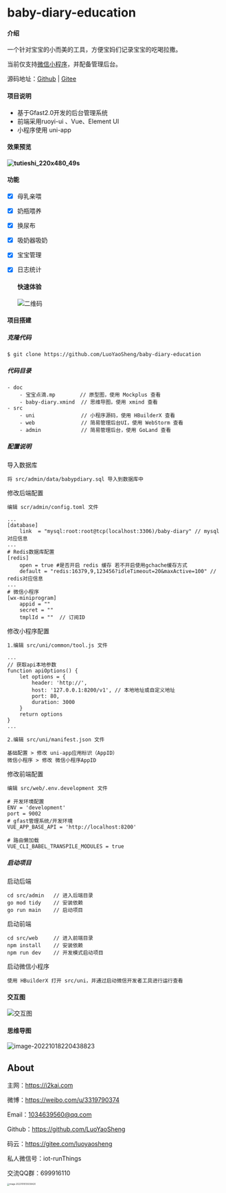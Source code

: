 # baby-diary-education

#### 介绍

一个针对宝宝的小而美的工具，方便宝妈们记录宝宝的吃喝拉撒。

当前仅支持[微信小程序](https://i2kai.com/SmartBLE)，并配备管理后台。

源码地址：[Github](https://github.com/LuoYaoSheng/baby-diary-education) | [Gitee](https://gitee.com/luoyaosheng/baby-diary-education)

#### 项目说明

- 基于Gfast2.0开发的后台管理系统
- 前端采用ruoyi-ui 、Vue、Element UI
- 小程序使用 uni-app 

#### 效果预览

#### ![tutieshi_220x480_49s](https://tva1.sinaimg.cn/large/008vxvgGly1h7acceurhlg30640dc4qq.gif)

#### 功能

- [x] 母乳亲喂

- [x] 奶瓶喂养

- [x] 换尿布

- [x] 吸奶器吸奶

- [x] 宝宝管理

- [x] 日志统计

   #### 快速体验

   ![二维码](https://tva1.sinaimg.cn/large/008vxvgGly1h79p1ncmsnj30by0byq3j.jpg) 

#### 项目搭建

##### 克隆代码

```shell
$ git clone https://github.com/LuoYaoSheng/baby-diary-education
```

##### 代码目录 

```shell
- doc 
	- 宝宝点滴.mp        // 原型图，使用 Mockplus 查看
	- baby-diary.xmind  // 思维导图，使用 xmind 查看
- src
	- uni               // 小程序源码，使用 HBuilderX 查看
	- web               // 简易管理后台UI，使用 WebStorm 查看
	- admin             // 简易管理后台，使用 GoLand 查看
```

##### 配置说明

导入数据库

```
将 src/admin/data/babypdiary.sql 导入到数据库中
```

修改后端配置 

```
编辑 scr/admin/config.toml 文件

...
[database]
    link  = "mysql:root:root@tcp(localhost:3306)/baby-diary" // mysql对应信息
...
# Redis数据库配置
[redis]
    open = true #是否开启 redis 缓存 若不开启使用gchache缓存方式
    default = "redis:16379,9,123456?idleTimeout=20&maxActive=100" // redis对应信息
...
# 微信小程序
[wx-miniprogram]
    appid = ""
    secret = ""  
    tmplId = ""  // 订阅ID
```

修改小程序配置

```shell
1.编辑 src/uni/common/tool.js 文件

...
// 获取api本地参数
function apiOptions() {
	let options = {
		header: 'http://',
		host: '127.0.0.1:8200/v1', // 本地地址或自定义地址
		port: 80,
		duration: 3000
	}
	return options
}
...

2.编辑 src/uni/manifest.json 文件

基础配置 > 修改 uni-app应用标识（AppID）
微信小程序 > 修改 微信小程序AppID
```

修改前端配置

```shell
编辑 src/web/.env.development 文件

# 开发环境配置
ENV = 'development'
port = 9002
# gfast管理系统/开发环境
VUE_APP_BASE_API = 'http://localhost:8200'

# 路由懒加载
VUE_CLI_BABEL_TRANSPILE_MODULES = true
```

##### 启动项目

启动后端

```shell
cd src/admin   // 进入后端目录
go mod tidy    // 安装依赖
go run main    // 启动项目
```

启动前端

```shell
cd src/web     // 进入前端目录
npm install    // 安装依赖
npm run dev    // 开发模式启动项目
```

启动微信小程序

```shell
使用 HBuilderX 打开 src/uni，并通过启动微信开发者工具进行运行查看
```

   #### 交互图

![交互图](https://tva1.sinaimg.cn/large/008vxvgGly1h7ajsu7onej31ew0r2gpt.jpg)

#### 思维导图

![image-20221018220438823](https://tva1.sinaimg.cn/large/008vxvgGly1h79slmhgqpj30we0hrabw.jpg)

   ## About

   主网：<https://i2kai.com>

   微博：<https://weibo.com/u/3319790374>

   Email：[1034639560@qq.com](1034639560@qq.com)

   Github：<https://github.com/LuoYaoSheng>  

   码云：<https://gitee.com/luoyaosheng>

   私人微信号：iot-runThings 

   交流QQ群：699916110

   <img src="https://tva1.sinaimg.cn/large/008vxvgGly1h7ajvw96jwj30u01hddjq.jpg" alt="image-20221019135038420" style="zoom:33%;" /> 
